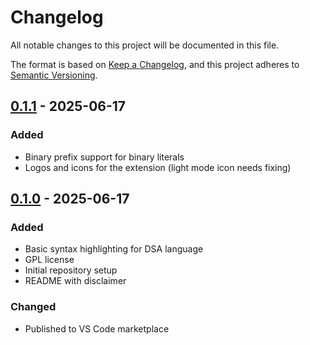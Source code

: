 # Changelog

All notable changes to this project will be documented in this file.

The format is based on [Keep a Changelog](https://keepachangelog.com/en/1.0.0/),
and this project adheres to [Semantic Versioning](https://semver.org/spec/v2.0.0.html).

## [0.1.1] - 2025-06-17

### Added

- Binary prefix support for binary literals
- Logos and icons for the extension (light mode icon needs fixing)

## [0.1.0] - 2025-06-17

### Added

- Basic syntax highlighting for DSA language
- GPL license
- Initial repository setup
- README with disclaimer

### Changed

- Published to VS Code marketplace

[0.1.1]: https://github.com/nullndvoid/dsa-language-support/compare/v0.1.0...v0.1.1
[0.1.0]: https://github.com/nullndvoid/dsa-language
